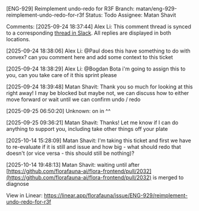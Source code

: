 [ENG-929] Reimplement undo-redo for R3F
Branch: matan/eng-929-reimplement-undo-redo-for-r3f
Status: Todo
Assignee: Matan Shavit

Comments:
[2025-09-24 18:37:44] Alex Li:
This comment thread is synced to a corresponding [thread in Slack](https://floraflorafaunafauna.slack.com/archives/C090K2SK38R/p1758753463031319). All replies are displayed in both locations.

[2025-09-24 18:38:06] Alex Li:
@Paul does this have something to do with convex? can you comment here and add some context to this ticket

[2025-09-24 18:38:29] Alex Li:
@Bogdan Bota i'm going to assign this to you, can you take care of it this sprint please

[2025-09-24 18:39:48] Matan Shavit:
Thank you so much for looking at this right away! I may be blocked but maybe not, we can discuss how to either move forward or wait until we can confirm undo / redo

[2025-09-25 06:50:20] Unknown:
on in ^^

[2025-09-25 09:36:21] Matan Shavit:
Thanks! Let me know if I can do anything to support you, including take other things off your plate

[2025-10-14 15:28:09] Matan Shavit:
I'm taking this ticket and first we have to re-evaluate if it is still and issue and how big - what should redo that doesn't (or vice versa - this should still be nothing)?

[2025-10-14 19:48:13] Matan Shavit:
waiting until after [https://github.com/florafauna-ai/flora-frontend/pull/2032](https://github.com/florafauna-ai/flora-frontend/pull/2032) is merged to diagnose

View in Linear: https://linear.app/florafauna/issue/ENG-929/reimplement-undo-redo-for-r3f
